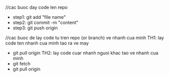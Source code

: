 //cac buoc day code len repo
- step1: git add "file name"
- step2: git commit -m "content"
- step3: git push origin <name branch>

//cac buoc de lay code tu tren repo (or branch) ve nhanh cua minh
TH1: lay code ten nhanh cua minh tao ra ve may 
- git pull origin <ten branch>
TH2: lay code cuar nhanh nguoi khac tao ve nhanh cua minh
- git fetch
- git pull origin <ten branch>
